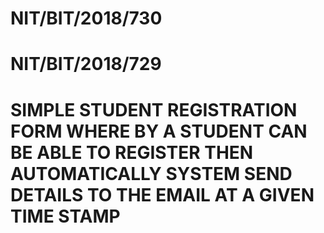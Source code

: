 # NIT/BIT/2018/730
# NIT/BIT/2018/729

# SIMPLE STUDENT REGISTRATION FORM WHERE BY A STUDENT CAN BE ABLE TO REGISTER THEN AUTOMATICALLY SYSTEM SEND DETAILS TO THE EMAIL AT A GIVEN TIME STAMP
